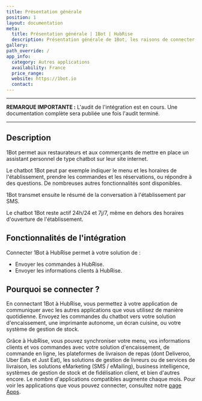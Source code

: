 ```yaml
---
title: Présentation générale
position: 1
layout: documentation
meta:
  title: Présentation générale | 1Bot | HubRise
  description: Présentation générale de 1Bot, les raisons de connecter votre solution à HubRise et fonctionnalités de l'intégration avec HubRise.
gallery:
path_override: /
app_info:
  category: Autres applications
  availability: France
  price_range:
  website: https://1bot.io
  contact:
---
```


---

**REMARQUE IMPORTANTE :** L'audit de l'intégration est en cours. Une documentation complète sera publiée une fois l'audit terminé.

---

## Description

1Bot permet aux restaurateurs et aux commerçants de mettre en place un assistant personnel de type chatbot sur leur site internet.

Le chatbot 1Bot peut par exemple indiquer le menu et les horaires de l'établissement, prendre les commandes et les réservations, ou répondre à des questions. De nombreuses autres fonctionnalités sont disponibles.

1Bot transmet ensuite le résumé de la conversation à l'établissement par SMS.

Le chatbot 1Bot reste actif 24h/24 et 7j/7, même en dehors des horaires d'ouverture de l'établissement.

## Fonctionnalités de l'intégration

Connecter 1Bot à HubRise permet à votre solution de :

- Envoyer les commandes à HubRise.
- Envoyer les informations clients à HubRise.

## Pourquoi se connecter ?

En connectant 1Bot à HubRise, vous permettez à votre application de communiquer avec les autres applications que vous utilisez de manière quotidienne. Envoyez les commandes du chatbot vers votre solution d'encaissement, une imprimante autonome, un écran cuisine, ou votre système de gestion de stock.

Grâce à HubRise, vous pouvez synchroniser votre menu, vos informations clients et vos commandes avec votre solution d'encaissement, de commande en ligne, les plateformes de livraison de repas (dont Deliveroo, Uber Eats et Just Eat), les solutions de gestion de livreurs ou de services de livraison, les solutions eMarketing (SMS / eMailing), business intelligence, systèmes de gestion de stock et de fidélisation client, et bien d'autres encore. Le nombre d'applications compatibles augmente chaque mois. Pour voir les applications que vous pouvez connecter, consultez notre [page Apps](/apps).

